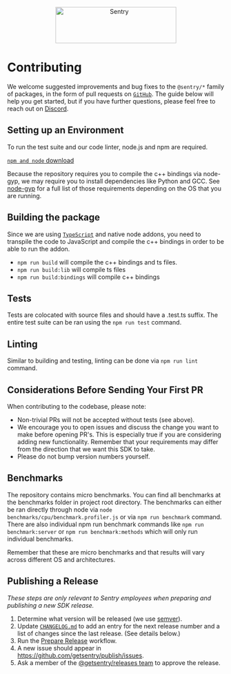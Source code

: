 <p align="center">
  <a href="https://sentry.io/?utm_source=github&utm_medium=logo" target="_blank">
    <img src="https://sentry-brand.storage.googleapis.com/sentry-wordmark-dark-280x84.png" alt="Sentry" width="280" height="84">
  </a>
</p>

# Contributing

We welcome suggested improvements and bug fixes to the `@sentry/*` family of packages, in the form of pull requests on [`GitHub`](https://github.com/getsentry/profiling-node). The guide below will help you get started, but if you have further questions, please feel free to reach out on [Discord](https://discord.gg/Ww9hbqr).

## Setting up an Environment

To run the test suite and our code linter, node.js and npm are required.

[`npm and node` download](https://docs.npmjs.com/downloading-and-installing-node-js-and-npm)

Because the repository requires you to compile the c++ bindings via node-gyp, we may require you to install dependencies like Python and GCC. See [node-gyp](https://github.com/nodejs/node-gyp#on-unix) for a full list of those requirements depending on the OS that you are running.

## Building the package

Since we are using [`TypeScript`](https://www.typescriptlang.org/) and native node addons, you need to transpile the code to JavaScript and compile the c++ bindings in order to be able to run the addon.

- `npm run build` will compile the c++ bindings and ts files.
- `npm run build:lib` will compile ts files
- `npm run build:bindings` will compile c++ bindings

## Tests

Tests are colocated with source files and should have a .test.ts suffix. The entire test suite can be ran using the `npm run test` command.

## Linting

Similar to building and testing, linting can be done via `npm run lint` command.

## Considerations Before Sending Your First PR

When contributing to the codebase, please note:

- Non-trivial PRs will not be accepted without tests (see above).
- We encourage you to open issues and discuss the change you want to make before opening PR's. This is especially true if you are considering adding new functionality. Remember that your requirements may differ from the direction that we want this SDK to take.
- Please do not bump version numbers yourself.

## Benchmarks

The repository contains micro benchmarks. You can find all benchmarks at the benchmarks folder in project root directory. The benchmarks can either be ran directly through node via `node benchmarks/cpu/benchmark.profiler.js` or via `npm run benchmark` command. There are also individual npm run benchmark commands like `npm run benchmark:server` or `npm run benchmark:methods` which will only run individual benchmarks.

Remember that these are micro benchmarks and that results will vary across different OS and architectures.

## Publishing a Release

_These steps are only relevant to Sentry employees when preparing and publishing a new SDK release._

1. Determine what version will be released (we use [semver](https://semver.org)).
2. Update [`CHANGELOG.md`](https://github.com/getsentry/profiling-node/edit/master/CHANGELOG.md) to add an entry for the next release number and a list of changes since the last release. (See details below.)
3. Run the [Prepare Release](https://github.com/getsentry/profiling-node/actions/workflows/release.yml) workflow.
4. A new issue should appear in https://github.com/getsentry/publish/issues.
5. Ask a member of the [@getsentry/releases team](https://github.com/orgs/getsentry/teams/releases/members) to approve the release.
